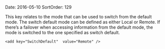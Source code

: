 Date: 2016-05-10
SortOrder: 129

This key relates to the mode that can be used to switch from the default mode. The switch default mode can be defined as either Local or Remote. If there’s a failover when accessing information from the default mode, the mode is switched to the one specified as switch default. 

```
<add key="SwitchDefault"  value="Remote" />
```

 
